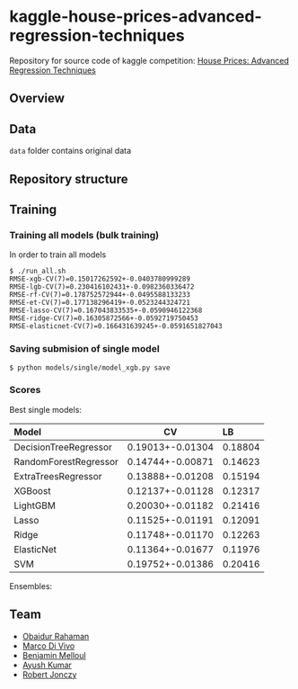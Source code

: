 # kaggle-house-prices-advanced-regression-techniques
Repository for source code of kaggle competition: [House Prices: Advanced Regression Techniques](https://www.kaggle.com/c/house-prices-advanced-regression-techniques)

## Overview

## Data

`data` folder contains original data

## Repository structure

## Training

### Training all models (bulk training)

In order to train all models
```
$ ./run_all.sh
RMSE-xgb-CV(7)=0.15017262592+-0.0403780999289
RMSE-lgb-CV(7)=0.230416102431+-0.0982360336472
RMSE-rf-CV(7)=0.178752572944+-0.0495588133233
RMSE-et-CV(7)=0.177138296419+-0.0523244324721
RMSE-lasso-CV(7)=0.167043833535+-0.0590946122368
RMSE-ridge-CV(7)=0.16305872566+-0.0592719750453
RMSE-elasticnet-CV(7)=0.166431639245+-0.0591651827043
```

### Saving submision of single model

```
$ python models/single/model_xgb.py save
```

### Scores

Best single models:

| Model                      | CV               | LB      |
| :------------------------- |:----------------:| :-------|
| DecisionTreeRegressor      | 0.19013+-0.01304 | 0.18804 |
| RandomForestRegressor      | 0.14744+-0.00871 | 0.14623 |
| ExtraTreesRegressor        | 0.13888+-0.01208 | 0.15194 |
| XGBoost                    | 0.12137+-0.01128 | 0.12317 |
| LightGBM                   | 0.20030+-0.01182 | 0.21416 |
| Lasso                      | 0.11525+-0.01191 | 0.12091 |
| Ridge                      | 0.11748+-0.01170 | 0.12263 |
| ElasticNet                 | 0.11364+-0.01677 | 0.11976 |
| SVM                        | 0.19752+-0.01386 | 0.20416 |

Ensembles:


## Team
- [Obaidur Rahaman](https://github.com/obaidur-rahaman)
- [Marco Di Vivo](https://github.com/divivoma)
- [Benjamin Melloul]()
- [Ayush Kumar](https://github.com/swifty1)
- [Robert Jonczy](https://github.com/rjonczy)

